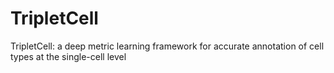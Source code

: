 # TripletCell
TripletCell: a deep metric learning framework for accurate annotation of cell types at the single-cell level 
